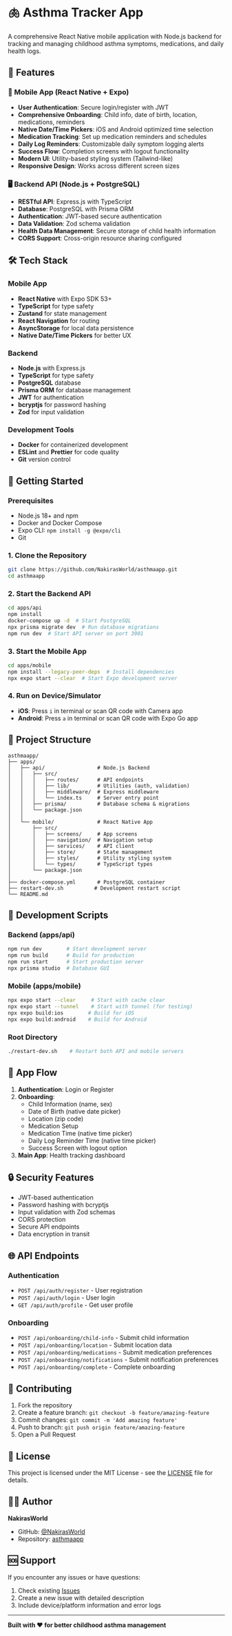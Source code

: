 # 🫁 Asthma Tracker App

A comprehensive React Native mobile application with Node.js backend for tracking and managing childhood asthma symptoms, medications, and daily health logs.

## 🌟 Features

### 📱 Mobile App (React Native + Expo)
- **User Authentication**: Secure login/register with JWT
- **Comprehensive Onboarding**: Child info, date of birth, location, medications, reminders
- **Native Date/Time Pickers**: iOS and Android optimized time selection
- **Medication Tracking**: Set up medication reminders and schedules
- **Daily Log Reminders**: Customizable daily symptom logging alerts
- **Success Flow**: Completion screens with logout functionality
- **Modern UI**: Utility-based styling system (Tailwind-like)
- **Responsive Design**: Works across different screen sizes

### 🖥️ Backend API (Node.js + PostgreSQL)
- **RESTful API**: Express.js with TypeScript
- **Database**: PostgreSQL with Prisma ORM
- **Authentication**: JWT-based secure authentication
- **Data Validation**: Zod schema validation
- **Health Data Management**: Secure storage of child health information
- **CORS Support**: Cross-origin resource sharing configured

## 🛠️ Tech Stack

### Mobile App
- **React Native** with Expo SDK 53+
- **TypeScript** for type safety
- **Zustand** for state management
- **React Navigation** for routing
- **AsyncStorage** for local data persistence
- **Native Date/Time Pickers** for better UX

### Backend
- **Node.js** with Express.js
- **TypeScript** for type safety
- **PostgreSQL** database
- **Prisma ORM** for database management
- **JWT** for authentication
- **bcryptjs** for password hashing
- **Zod** for input validation

### Development Tools
- **Docker** for containerized development
- **ESLint** and **Prettier** for code quality
- **Git** version control

## 🚀 Getting Started

### Prerequisites
- Node.js 18+ and npm
- Docker and Docker Compose
- Expo CLI: `npm install -g @expo/cli`
- Git

### 1. Clone the Repository
```bash
git clone https://github.com/NakirasWorld/asthmaapp.git
cd asthmaapp
```

### 2. Start the Backend API
```bash
cd apps/api
npm install
docker-compose up -d  # Start PostgreSQL
npx prisma migrate dev  # Run database migrations
npm run dev  # Start API server on port 3001
```

### 3. Start the Mobile App
```bash
cd apps/mobile
npm install --legacy-peer-deps  # Install dependencies
npx expo start --clear  # Start Expo development server
```

### 4. Run on Device/Simulator
- **iOS**: Press `i` in terminal or scan QR code with Camera app
- **Android**: Press `a` in terminal or scan QR code with Expo Go app

## 📁 Project Structure

```
asthmaapp/
├── apps/
│   ├── api/                 # Node.js Backend
│   │   ├── src/
│   │   │   ├── routes/      # API endpoints
│   │   │   ├── lib/         # Utilities (auth, validation)
│   │   │   ├── middleware/  # Express middleware
│   │   │   └── index.ts     # Server entry point
│   │   ├── prisma/          # Database schema & migrations
│   │   └── package.json
│   │
│   └── mobile/              # React Native App
│       ├── src/
│       │   ├── screens/     # App screens
│       │   ├── navigation/  # Navigation setup
│       │   ├── services/    # API client
│       │   ├── store/       # State management
│       │   ├── styles/      # Utility styling system
│       │   └── types/       # TypeScript types
│       └── package.json
│
├── docker-compose.yml       # PostgreSQL container
├── restart-dev.sh          # Development restart script
└── README.md
```

## 🔧 Development Scripts

### Backend (apps/api)
```bash
npm run dev        # Start development server
npm run build      # Build for production
npm run start      # Start production server
npx prisma studio  # Database GUI
```

### Mobile (apps/mobile)
```bash
npx expo start --clear     # Start with cache clear
npx expo start --tunnel    # Start with tunnel (for testing)
npx expo build:ios        # Build for iOS
npx expo build:android    # Build for Android
```

### Root Directory
```bash
./restart-dev.sh    # Restart both API and mobile servers
```

## 📱 App Flow

1. **Authentication**: Login or Register
2. **Onboarding**:
   - Child Information (name, sex)
   - Date of Birth (native date picker)
   - Location (zip code)
   - Medication Setup
   - Medication Time (native time picker)
   - Daily Log Reminder Time (native time picker)
   - Success Screen with logout option
3. **Main App**: Health tracking dashboard

## 🔒 Security Features

- JWT-based authentication
- Password hashing with bcryptjs
- Input validation with Zod schemas
- CORS protection
- Secure API endpoints
- Data encryption in transit

## 🌐 API Endpoints

### Authentication
- `POST /api/auth/register` - User registration
- `POST /api/auth/login` - User login
- `GET /api/auth/profile` - Get user profile

### Onboarding
- `POST /api/onboarding/child-info` - Submit child information
- `POST /api/onboarding/location` - Submit location data
- `POST /api/onboarding/medications` - Submit medication preferences
- `POST /api/onboarding/notifications` - Submit notification preferences
- `POST /api/onboarding/complete` - Complete onboarding

## 🤝 Contributing

1. Fork the repository
2. Create a feature branch: `git checkout -b feature/amazing-feature`
3. Commit changes: `git commit -m 'Add amazing feature'`
4. Push to branch: `git push origin feature/amazing-feature`
5. Open a Pull Request

## 📄 License

This project is licensed under the MIT License - see the [LICENSE](LICENSE) file for details.

## 👨‍💻 Author

**NakirasWorld**
- GitHub: [@NakirasWorld](https://github.com/NakirasWorld)
- Repository: [asthmaapp](https://github.com/NakirasWorld/asthmaapp)

## 🆘 Support

If you encounter any issues or have questions:
1. Check existing [Issues](https://github.com/NakirasWorld/asthmaapp/issues)
2. Create a new issue with detailed description
3. Include device/platform information and error logs

---

**Built with ❤️ for better childhood asthma management**